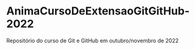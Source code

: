# AnimaCursoDeExtensaoGitGitHub-2022
Repositório do curso de Git e GitHub em outubro/novembro de 2022
